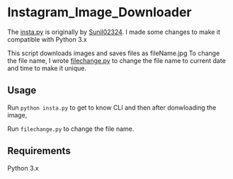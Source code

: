 # Instagram_Image_Downloader

The [insta.py](https://github.com/FlashBlaze/Instagram_Image_Downloader/blob/master/insta.py) is originally by [Sunil02324](https://github.com/Sunil02324/Instagram-Image-Downloader). I made some changes to make it compatible with Python 3.x

This script downloads images and saves files as fileName.jpg 
To change the file name, I wrote [filechange.py](https://github.com/FlashBlaze/Instagram_Image_Downloader/blob/master/filechange.py) to change the file name to current date and time to make it unique.

## Usage

Run
`python insta.py` to get to know CLI and then after donwloading the image, 

Run
`filechange.py` to change the file name.

## Requirements

Python 3.x
